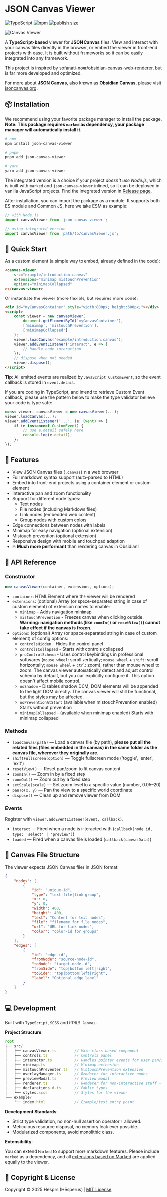 # JSON Canvas Viewer

![TypeScript](https://badgen.net/badge/-/Strict?icon=typescript&label=TypeScript&labelColor=blue&color=555555)
[![npm](https://badgen.net/npm/v/json-canvas-viewer?icon=npm&labelColor=red&color=555555)](https://www.npmjs.com/package/json-canvas-viewer)
[![publish size](https://badgen.net/packagephobia/publish/json-canvas-viewer?labelColor=green&color=555555)](https://packagephobia.now.sh/result?p=json-canvas-viewer)

![Canvas Viewer](example/preview.png)

A **TypeScript-based** viewer for **JSON Canvas** files. View and interact with your canvas files directly in the browser, or embed the viewer in front-end projects with ease. It is built without frameworks so it can be easily integrated into any framework.

This project is inspired by [sofanati-nour/obsidian-canvas-web-renderer](https://github.com/sofanati-nour/obsidian-canvas-web-renderer), but is far more developed and optimized.

For more about **JSON Canvas**, also known as **Obsidian Canvas**, please visit [jsoncanvas.org](https://jsoncanvas.org/).

## 📦 Installation

We recommend using your favorite package manager to install the package. **Note: This package requires `marked` as dependency, your package manager will automatically install it.**

``` bash
# npm
npm install json-canvas-viewer

# pnpm
pnpm add json-canvas-viewer

# yarn
yarn add json-canvas-viewer
```

The integrated version is a choice if your project *doesn't use Node.js*, which is built with `marked` and `json-canvas-viewer` inlined, so it can be deployed in vanilla JavaScript projects. Find the integrated version in [Release page](https://github.com/hesprs/JSON-Canvas-Viewer/releases).

After installation, you can import the package as a module. It supports both ES module and Common JS, here we take ESM as example:

``` TypeScript
// with Node.js
import canvasViewer from 'json-canvas-viewer';

// using integrated version
import canvasViewer from 'path/to/canvasViewer.js';
```

## 🚀 Quick Start

As a custom element (a simple way to embed, already defined in the code):

``` HTML
<canvas-viewer 
    src="example/introduction.canvas"
    extensions="minimap mistouchPrevention"
    options="minimapCollapsed"
></canvas-viewer>
```

Or instantiate the viewer (more flexible, but requires more code):

``` HTML
<div id="myCanvasContainer" style="width:800px; height:600px;"></div>
<script>
    const viewer = new canvasViewer(
        document.getElementById('myCanvasContainer'),
        ['minimap', 'mistouchPrevention'],
        ['minimapCollapsed']
    );
    viewer.loadCanvas('example/introduction.canvas');
    viewer.addEventListener('interact', e => {
        // handle node interaction
    });
    // dispose when not needed
    viewer.dispose();
</script>
```

**Tip**: All emitted events are realized by `JavaScript CustomEvent`, so the event callback is stored in `event.detail`.

If you are coding in TypeScript, and intend to retrieve Custom Event callback, please use the pattern below to make the type validator believe your code is type safe:

``` TypeScript
const viewer: canvasViewer = new canvasViewer(...);
viewer.loadCanvas(...);
viewer.addEventListener('...', (e: Event) => {
    if (e instanceof CustomEvent) {
        // use e.detail safely here
        console.log(e.detail);
    };
});
```

## 🐶 Features

- View JSON Canvas files (`.canvas`) in a web browser
- Full markdown syntax support (auto-parsed to HTML)
- Embed into front-end projects using a container element or custom element
- Interactive pan and zoom functionality
- Support for different node types:
  - Text nodes
  - File nodes (including Markdown files)
  - Link nodes (embedded web content)
  - Group nodes with custom colors
- Edge connections between nodes with labels
- Minimap for easy navigation (optional extension)
- Mistouch prevention (optional extension)
- Responsive design with mobile and touchpad adaption
- 🔥 **Much more performant** than rendering canvas in Obsidian!

## 🔌 API Reference

### Constructor

``` TypeScript
new canvasViewer(container, extensions, options);
```

- `container`: HTMLElement where the viewer will be rendered
- `extensions`: (optional) Array (or space-separated string in case of custom element) of extension names to enable:
  - `minimap` - Adds navigation minimap
  - `mistouchPrevention` - Freezes canvas when clicking outside. **Warning: navigation methods (like `zoomIn()` or `resetView()`) cannot take effect if the canvas is frozen**.
- `options`: (optional) Array (or space-separated string in case of custom element) of config options:
  - `controlsHidden` - Hides the control panel
  - `controlsCollapsed` - Starts with controls collapsed
  - `proControlSchema` - Uses control keybindings in professional softwares (`mouse wheel`: scroll vertically; `mouse wheel` + `shift`: scroll horizontally; `mouse wheel` + `ctrl`: zoom), rather than mouse wheel to zoom. The canvas viewer automatically detect and adjust control schema by default, but you can explicitly configure it. This option doesn't affect mobile control.
  - `noShadow` - Disables shadow DOM, DOM elements will be appended to the light DOM directly. The canvas viewer will still be functional, but the styles may be affected.
  - `noPreventionAtStart` (available when mistouchPrevention enabled) Starts without prevention
  - `minimapCollapsed` - (available when minimap enabled) Starts with minimap collapsed

### Methods

- `loadCanvas(path)` — Load a canvas file (by path), **please put all the related files (files embedded in the canvas) in the same folder as the canvas file, wherever they originally are**.
- `shiftFullscreen(option)` — Toggle fullscreen mode ('toggle', 'enter', 'exit')
- `resetView()` — Reset pan/zoom to fit canvas content
- `zoomIn()` — Zoom in by a fixed step
- `zoomOut()` — Zoom out by a fixed step
- `setScale(scale)` — Set zoom level to a specific value (number, 0.05–20)
- `panTo(x, y)` — Pan the view to a specific world coordinate
- `dispose()` — Clean up and remove viewer from DOM

### Events

Register with `viewer.addEventListener(event, callback)`.

- `interact` — Fired when a node is interacted with (`callback(node id, type: 'select' | 'preview')`)
- `loaded` — Fired when a canvas file is loaded (`callback(canvasData)`)

## 📂 Canvas File Structure

The viewer expects JSON Canvas files in JSON format:

``` JSON
{
    "nodes": [
        {
            "id": "unique-id",
            "type": "text|file|link|group",
            "x": 0,
            "y": 0,
            "width": 400,
            "height": 400,
            "text": "Content for text nodes",
            "file": "filename for file nodes",
            "url": "URL for link nodes",
            "color": "color-id for groups"
        }
    ],
    "edges": [
        {
            "id": "edge-id",
            "fromNode": "source-node-id",
            "toNode": "target-node-id",
            "fromSide": "top|bottom|left|right",
            "toSide": "top|bottom|left|right",
            "label": "Optional edge label"
        }
    ]
}
```

## 💻 Development

Built with `TypeScript`, `SCSS` and `HTML5 Canvas`.

**Project Structure**:

``` TypeScript
root
├── src/
│   ├── canvasViewer.ts        // Main class-based component
│   ├── controls.ts            // Controls panel
│   ├── interactor.ts          // Handles pointer events for user pan/zoom
│   ├── minimap.ts             // Minimap extension
│   ├── mistouchPreventer.ts   // MistouchPrevention extension
│   ├── overlayManager.ts      // Renderer for interactive nodes
│   ├── previewModal.ts        // Preview modal
│   ├── renderer.ts            // Renderer for non-interactive stuff + some shared exports
│   ├── declarations.d.ts      // Public types
│   └── styles.scss            // Styles for the viewer
└── example/
    └── index.html             // Example/test entry point
```

**Development Standards**:

- Strict type validation, no non-null assertion operator `!` allowed.
- Meticulous resource disposal, no memory leak ever possible.
- Modularized components, avoid monolithic class.

**Extensibility**:

You can extend `Marked` to support more markdown features. Please include `marked` as a dependency, and all [extensions based on Marked](https://marked.js.org/using_pro) are applied equally to the viewer.

## 📝 Copyright & License

Copyright ©️ 2025 Hesprs (Hēsperus) | [MIT License](https://mit-license.org/)